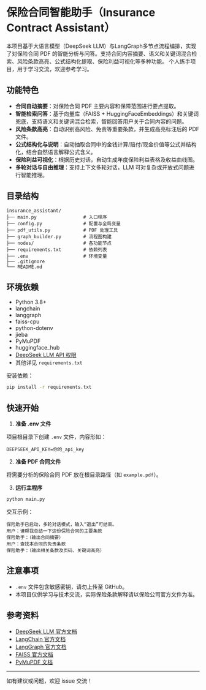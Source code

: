 # 保险合同智能助手（Insurance Contract Assistant）

本项目基于大语言模型（DeepSeek LLM）与LangGraph多节点流程编排，实现了对保险合同 PDF 的智能分析与问答。支持合同内容摘要、语义和关键词混合检索、风险条款高亮、公式结构化提取、保险利益可视化等多种功能。
个人练手项目，用于学习交流，欢迎参考学习。

## 功能特色

- **合同自动摘要**：对保险合同 PDF 主要内容和保障范围进行要点提取。
- **智能检索问答**：基于向量库（FAISS + HuggingFaceEmbeddings）和关键词兜底，支持语义和关键词混合检索，智能回答用户关于合同内容的问题。
- **风险条款高亮**：自动识别高风险、免责等重要条款，并生成高亮标注后的 PDF 文件。
- **公式结构化与说明**：自动抽取合同中的金钱计算/赔付/现金价值等公式并结构化，结合自然语言解释公式含义。
- **保险利益可视化**：根据历史对话，自动生成年度保险利益表格及收益曲线图。
- **多轮对话与自由推理**：支持上下文多轮对话，LLM 可对复杂或开放式问题进行智能推理。

## 目录结构

```
insurance_assistant/
├── main.py                 # 入口程序
├── config.py               # 配置与全局变量
├── pdf_utils.py            # PDF 处理工具
├── graph_builder.py        # 流程图构建
├── nodes/                  # 各功能节点
├── requirements.txt        # 依赖列表
├── .env                    # 环境变量
├── .gitignore
└── README.md
```

## 环境依赖

- Python 3.8+
- langchain
- langgraph
- faiss-cpu
- python-dotenv
- jieba
- PyMuPDF
- huggingface_hub
- [DeepSeek LLM API 权限](https://platform.deepseek.com/)
- 其他详见 `requirements.txt`

安装依赖：
```bash
pip install -r requirements.txt
```

## 快速开始

1. **准备 .env 文件**

项目根目录下创建 `.env` 文件，内容形如：

```
DEEPSEEK_API_KEY=你的_api_key
```

2. **准备 PDF 合同文件**

将需要分析的保险合同 PDF 放在根目录路径（如 `example.pdf`）。

3. **运行主程序**

```bash
python main.py
```

交互示例：
```
保险助手已启动，多轮对话模式，输入“退出”可结束。
用户：请帮我总结一下这份保险合同的主要条款
保险助手：（输出合同摘要）
用户：查找本合同的免责条款
保险助手：（输出相关条款及页码、关键词高亮）
```

## 注意事项

- `.env` 文件包含敏感密钥，请勿上传至 GitHub。
- 本项目仅供学习与技术交流，实际保险条款解释请以保险公司官方文件为准。

## 参考资料

- [DeepSeek LLM 官方文档](https://platform.deepseek.com/)
- [LangChain 官方文档](https://python.langchain.com/)
- [LangGraph 官方文档](https://langchain-ai.github.io/langgraph/)
- [FAISS 官方文档](https://faiss.ai/)
- [PyMuPDF 文档](https://pymupdf.readthedocs.io/)

---

如有建议或问题，欢迎 issue 交流！
